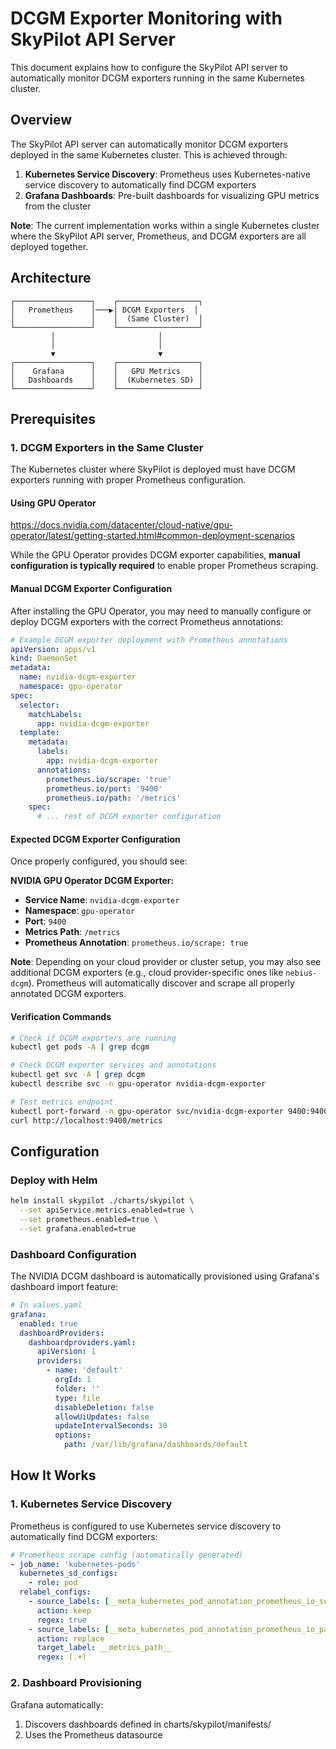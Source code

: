 # DCGM Exporter Monitoring with SkyPilot API Server

This document explains how to configure the SkyPilot API server to automatically monitor DCGM exporters running in the
same Kubernetes cluster.

## Overview

The SkyPilot API server can automatically monitor DCGM exporters deployed in the same Kubernetes cluster. This is
achieved through:

1. **Kubernetes Service Discovery**: Prometheus uses Kubernetes-native service discovery to automatically find DCGM
   exporters
2. **Grafana Dashboards**: Pre-built dashboards for visualizing GPU metrics from the cluster

**Note**: The current implementation works within a single Kubernetes cluster where the SkyPilot API server, Prometheus,
and DCGM exporters are all deployed together.

## Architecture

```
┌─────────────────┐    ┌──────────────────┐
│   Prometheus    │───▶│ DCGM Exporters  │
│                 │    │  (Same Cluster)  │
└─────────────────┘    └──────────────────┘
         │                       │
         │                       │
         ▼                       ▼
┌─────────────────┐    ┌──────────────────┐
│    Grafana      │    │   GPU Metrics    │
│   Dashboards    │    │  (Kubernetes SD) │
└─────────────────┘    └──────────────────┘
```

## Prerequisites

### 1. DCGM Exporters in the Same Cluster

The Kubernetes cluster where SkyPilot is deployed must have DCGM exporters running with proper Prometheus configuration.

#### Using GPU Operator

https://docs.nvidia.com/datacenter/cloud-native/gpu-operator/latest/getting-started.html#common-deployment-scenarios

While the GPU Operator provides DCGM exporter capabilities, **manual configuration is typically required** to enable
proper Prometheus scraping.

#### Manual DCGM Exporter Configuration

After installing the GPU Operator, you may need to manually configure or deploy DCGM exporters with the correct
Prometheus annotations:

```yaml
# Example DCGM exporter deployment with Prometheus annotations
apiVersion: apps/v1
kind: DaemonSet
metadata:
  name: nvidia-dcgm-exporter
  namespace: gpu-operator
spec:
  selector:
    matchLabels:
      app: nvidia-dcgm-exporter
  template:
    metadata:
      labels:
        app: nvidia-dcgm-exporter
      annotations:
        prometheus.io/scrape: 'true'
        prometheus.io/port: '9400'
        prometheus.io/path: '/metrics'
    spec:
      # ... rest of DCGM exporter configuration
```

#### Expected DCGM Exporter Configuration

Once properly configured, you should see:

**NVIDIA GPU Operator DCGM Exporter:**

- **Service Name**: `nvidia-dcgm-exporter`
- **Namespace**: `gpu-operator`
- **Port**: `9400`
- **Metrics Path**: `/metrics`
- **Prometheus Annotation**: `prometheus.io/scrape: true`

**Note**: Depending on your cloud provider or cluster setup, you may also see additional DCGM exporters (e.g., cloud
provider-specific ones like `nebius-dcgm`). Prometheus will automatically discover and scrape all properly annotated
DCGM exporters.

#### Verification Commands

```bash
# Check if DCGM exporters are running
kubectl get pods -A | grep dcgm

# Check DCGM exporter services and annotations
kubectl get svc -A | grep dcgm
kubectl describe svc -n gpu-operator nvidia-dcgm-exporter

# Test metrics endpoint
kubectl port-forward -n gpu-operator svc/nvidia-dcgm-exporter 9400:9400
curl http://localhost:9400/metrics
```

## Configuration

### Deploy with Helm

```bash
helm install skypilot ./charts/skypilot \
  --set apiService.metrics.enabled=true \
  --set prometheus.enabled=true \
  --set grafana.enabled=true
```

### Dashboard Configuration

The NVIDIA DCGM dashboard is automatically provisioned using Grafana's dashboard import feature:

```yaml
# In values.yaml
grafana:
  enabled: true
  dashboardProviders:
    dashboardproviders.yaml:
      apiVersion: 1
      providers:
        - name: 'default'
          orgId: 1
          folder: ''
          type: file
          disableDeletion: false
          allowUiUpdates: false
          updateIntervalSeconds: 30
          options:
            path: /var/lib/grafana/dashboards/default
```

## How It Works

### 1. Kubernetes Service Discovery

Prometheus is configured to use Kubernetes service discovery to automatically find DCGM exporters:

```yaml
# Prometheus scrape config (automatically generated)
- job_name: 'kubernetes-pods'
  kubernetes_sd_configs:
    - role: pod
  relabel_configs:
    - source_labels: [__meta_kubernetes_pod_annotation_prometheus_io_scrape]
      action: keep
      regex: true
    - source_labels: [__meta_kubernetes_pod_annotation_prometheus_io_path]
      action: replace
      target_label: __metrics_path__
      regex: (.+)
```

### 2. Dashboard Provisioning

Grafana automatically:

1. Discovers dashboards defined in charts/skypilot/manifests/
2. Uses the Prometheus datasource
